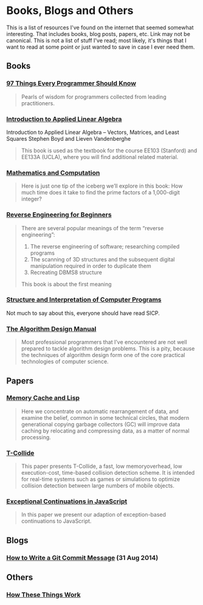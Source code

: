 Books, Blogs and Others
================================================================================

This is a list of resources I've found on the internet that seemed somewhat
interesting.
That includes books, blog posts, papers, etc.
Link may not be canonical.
This is not a list of stuff I've read;
most likely, it's things that I want to read at some point
or just wanted to save in case I ever need them.

Books
----------------------------------------

### [97 Things Every Programmer Should Know](https://97-things-every-x-should-know.gitbooks.io/97-things-every-programmer-should-know/content/en/index.html)

> Pearls of wisdom for programmers collected from leading practitioners.

### [Introduction to Applied Linear Algebra](https://web.stanford.edu/~boyd/vmls/)

Introduction to Applied Linear Algebra – Vectors, Matrices, and Least Squares
Stephen Boyd and Lieven Vandenberghe

> This book is used as the textbook for the course EE103 (Stanford) and EE133A (UCLA), where you will find additional related material.

### [Mathematics and Computation](https://www.math.ias.edu/files/Website03-25-19.pdf)

> Here is just one tip of the iceberg we’ll explore in this book: How much time does it take to find the prime factors of a 1,000-digit integer?

### [Reverse Engineering for Beginners](https://beginners.re/)

> There are several popular meanings of the term “reverse engineering”:
> 
> 1. The reverse engineering of software; researching compiled programs
> 2. The scanning of 3D structures and the subsequent digital manipulation required in order to duplicate them
> 3. Recreating DBMS8 structure
> 
> This book is about the first meaning

### [Structure and Interpretation of Computer Programs](https://sarabander.github.io/sicp/)

Not much to say about this, everyone should have read SICP.

### [The Algorithm Design Manual](http://mimoza.marmara.edu.tr/~msakalli/cse706_12/SkienaTheAlgorithmDesignManual.pdf)

> Most professional programmers that I’ve encountered are not well prepared to tackle algorithm design problems. This is a pity, because the techniques of algorithm design form one of the core practical technologies of computer science.

Papers
----------------------------------------

### [Memory Cache and Lisp](https://people.eecs.berkeley.edu/~fateman/papers/cachelisp.pdf)

> Here we concentrate on automatic rearrangement of data, and examine the belief, common in some technical circles, that modern generational copying garbage collectors (GC) will improve data caching by relocating and compressing data, as a matter of normal processing.

### [T-Collide](https://www.cs.ucf.edu/~jmesit/publications/T-Collide%20CGAIDE%202004.pdf)

> This paper presents T-Collide, a fast, low memoryoverhead, low execution-cost, time-based collision detection scheme. It is intended for real-time systems such as games or simulations to optimize collision detection between large numbers of mobile objects. 

### [Exceptional Continuations in JavaScript](http://www.schemeworkshop.org/2007/procPaper4.pdf)

> In this paper we present our adaption of exception-based continuations to JavaScript.

Blogs
----------------------------------------

### [How to Write a Git Commit Message](https://chris.beams.io/posts/git-commit/) (31 Aug 2014)

Others
----------------------------------------

### [How These Things Work](https://reasonablypolymorphic.com/book/preface)
